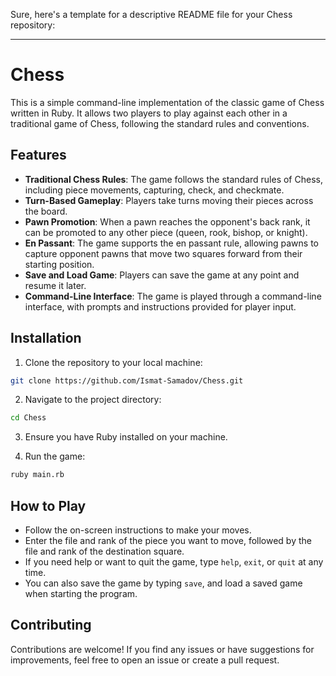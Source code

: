 Sure, here's a template for a descriptive README file for your Chess repository:

---

# Chess

This is a simple command-line implementation of the classic game of Chess written in Ruby. It allows two players to play against each other in a traditional game of Chess, following the standard rules and conventions.

## Features

- **Traditional Chess Rules**: The game follows the standard rules of Chess, including piece movements, capturing, check, and checkmate.
- **Turn-Based Gameplay**: Players take turns moving their pieces across the board.
- **Pawn Promotion**: When a pawn reaches the opponent's back rank, it can be promoted to any other piece (queen, rook, bishop, or knight).
- **En Passant**: The game supports the en passant rule, allowing pawns to capture opponent pawns that move two squares forward from their starting position.
- **Save and Load Game**: Players can save the game at any point and resume it later.
- **Command-Line Interface**: The game is played through a command-line interface, with prompts and instructions provided for player input.

## Installation

1. Clone the repository to your local machine:

```bash
git clone https://github.com/Ismat-Samadov/Chess.git
```

2. Navigate to the project directory:

```bash
cd Chess
```

3. Ensure you have Ruby installed on your machine.

4. Run the game:

```bash
ruby main.rb
```

## How to Play

- Follow the on-screen instructions to make your moves.
- Enter the file and rank of the piece you want to move, followed by the file and rank of the destination square.
- If you need help or want to quit the game, type `help`, `exit`, or `quit` at any time.
- You can also save the game by typing `save`, and load a saved game when starting the program.

## Contributing

Contributions are welcome! If you find any issues or have suggestions for improvements, feel free to open an issue or create a pull request.
